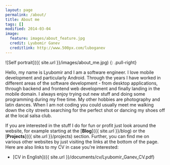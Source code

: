 ```yaml
---
layout: page
permalink: /about/
title: About me
tags: []
modified: 2014-03-04
image:
  feature: images/about_feature.jpg
  credit: Lyubomir Ganev
  creditlink: http://www.500px.com/luboganev
---
```


![Self portrait]({{ site.url }}/images/about_me.jpg)
{: .pull-right}

Hello, my name is Lyubomir and I am a software engineer. I love mobile development and particularly Android. Through the years I have worked in different areas of the software development - from desktop applications, through backend and frontend web development and finally landing in the mobile domain. I always enjoy trying out new stuff and doing some programming during my free time. My other hobbies are photography and latin dances. When I am not coding you could usually meet me walking down the city streets searching for the perfect shot or dancing my shoes off at the local salsa club.

If you are interested in the stuff I do for fun or profit just look around the website, for example starting at the [__Blog__]({{ site.url }}/blog) or the [__Projects__]({{ site.url }}/projects) section. Further, you can find me on various other websites by just visiting the links at the bottom of the page. Here are also links to my CV in case you're interested:

* [CV in English]({{ site.url }}/documents/cv/Lyubomir_Ganev_CV.pdf)
